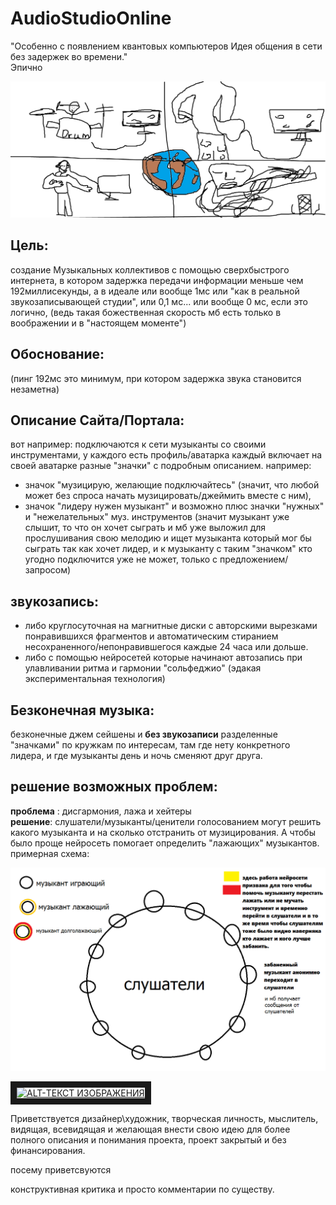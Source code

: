 # AudioStudioOnline



"Особенно с появлением квантовых компьютеров
Идея общения в сети без задержек во времени."  
                                        Эпично


![концепт арт](picture.png "концепт арт")

## Цель:
создание Музыкальных коллективов с помощью сверхбыстрого интернета,
в котором задержка передачи информации меньше чем 192миллисекунды, а в идеале
или вообще 1мс или "как в реальной звукозаписывающей студии", или 0,1 мс...
или вообще 0 мс, если это логично, (ведь такая божественная скорость мб есть
только в воображении и в "настоящем моменте")

## Обоснование:
(пинг 192мс это минимум, при котором задержка звука становится незаметна)

## Описание Сайта/Портала:
вот например: подключаются к сети музыканты со своими
инструментами, у каждого есть профиль/аватарка каждый включает на своей аватарке
разные "значки" с подробным описанием.
например:  
* значок "музицирую, желающие подключайтесь" (значит, что
любой может без спроса начать  музицировать/джеймить вместе с ним),
* значок "лидеру нужен музыкант" и возможно плюс значки "нужных" и
"нежелательных" муз. инструментов
(значит музыкант уже слышит, то что он хочет сыграть
и мб уже выложил для прослушивания свою мелодию и ищет музыканта который мог бы
сыграть так как хочет лидер, и к музыканту с таким
"значком" кто угодно подключится уже не может, только с предложением/запросом)

## звукозапись:
- либо круглосуточная на магнитные диски с авторскими вырезками понравившихся
фрагментов и автоматическим стиранием несохраненного/непонравившегося каждые
24 часа или дольше.  
- либо с помощью нейросетей  которые начинают автозапись при улавливании
ритма и гармонии  "сольфеджио" (эдакая экспериментальная технология)

## Безконечная музыка:
 безконечные джем сейшены и **без звукозаписи** разделенные
"значками" по кружкам по интересам, там где нету конкретного лидера, и где
музыканты день и ночь сменяют друг друга.


## решение возможных проблем:
**проблема** : дисгармония, лажа и хейтеры  
**решение**: слушатели/музыканты/ценители голосованием могут решить какого музыканта и на
сколько отстранить от музицирования. А чтобы было проще нейросеть помогает
определить "лажающих" музыкантов.
примерная схема:

![примерная схема](djam.png "примерная схема")


<a href="https://www.youtube.com/watch?v=aakECH6HRvA" target="_blank"><img src="http://img.youtube.com/vi/aakECH6HRvA/0.jpg"
alt="ALT-ТЕКСТ ИЗОБРАЖЕНИЯ" width="240" height="180" border="10" /></a>

Приветствуется  дизайнер\художник, творческая личность, мыслитель,
 видящая, всевидящая и желающая внести свою идею для более полного описания
  и понимания проекта, проект закрытый и без финансирования.




посему приветсвуются

конструктивная критика и просто комментарии по существу.
